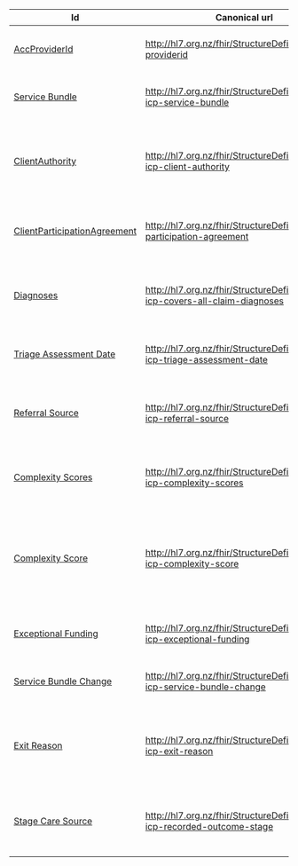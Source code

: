 
<div class="tableGridded"></div>

|Id |Canonical url | Description |
|--- |--- | --- |
|[AccProviderId](StructureDefinition-acc-providerid.html)|http://hl7.org.nz/fhir/StructureDefinition/acc-providerid|This should represent the person providing the data to ACC.|
|[Service Bundle](StructureDefinition-acc-icp-service-bundle.html)|http://hl7.org.nz/fhir/StructureDefinition/acc-icp-service-bundle|Indicates the ICP service bundle selected for the treatment|
|[ClientAuthority](StructureDefinition-acc-icp-client-authority.html)|http://hl7.org.nz/fhir/StructureDefinition/acc-icp-client-authority|Indicates that the Client has agreed to ACC being able to collect, store, use, &amp; share their information.|
|[ClientParticipationAgreement](StructureDefinition-acc-icp-client-participation-agreement.html)|http://hl7.org.nz/fhir/StructureDefinition/client-participation-agreement|Indicates that the Client has agreed to participating in ICP.|
|[Diagnoses](StructureDefinition-acc-icp-diagnoses.html)|http://hl7.org.nz/fhir/StructureDefinition/acc-icp-covers-all-claim-diagnoses|Indicates whether or not the ICP case is treating all the diagnoses on the claim.|
|[Triage Assessment Date](StructureDefinition-acc-icp-triage-assessment-date.html)|http://hl7.org.nz/fhir/StructureDefinition/acc-icp-triage-assessment-date|The date the triage assessment was completed|
|[Referral Source](StructureDefinition-acc-icp-referral-source.html)|http://hl7.org.nz/fhir/StructureDefinition/acc-icp-referral-source|The source of the ICP referral, e.g. ACC referral, GP referral, rongoa referral, etc|
|[Complexity Scores](StructureDefinition-acc-icp-complexity-scores.html)|http://hl7.org.nz/fhir/StructureDefinition/acc-icp-complexity-scores|The scores obtained from the ICP complexity assessment/tool.|
|[Complexity Score](StructureDefinition-acc-icp-complexity-score.html)|http://hl7.org.nz/fhir/StructureDefinition/acc-icp-complexity-score|The score (low, medium, high) for each category/sub-category obtained from the ICP complexity assessment/tool.|
|[Exceptional Funding](StructureDefinition-acc-icp-exceptional-funding.html)|http://hl7.org.nz/fhir/StructureDefinition/acc-icp-exceptional-funding|Indicates if exceptional is required for this treatment.|
|[Service Bundle Change](StructureDefinition-acc-icp-service-bundle-change.html)|http://hl7.org.nz/fhir/StructureDefinition/acc-icp-service-bundle-change|Indicates if rational for a service bundle change.|
|[Exit Reason](StructureDefinition-acc-icp-exit-reason.html)|http://hl7.org.nz/fhir/StructureDefinition/acc-icp-exit-reason|A classification of the type reason for the client exit, e.g. client moved, or non-compliance, etc.|
|[Stage Care Source](StructureDefinition-acc-icp-recorded-outcome-stage.html)|http://hl7.org.nz/fhir/StructureDefinition/acc-icp-recorded-outcome-stage|The patient recorded stage of the ICP Observation, e.g. adhoc, exit etc|
